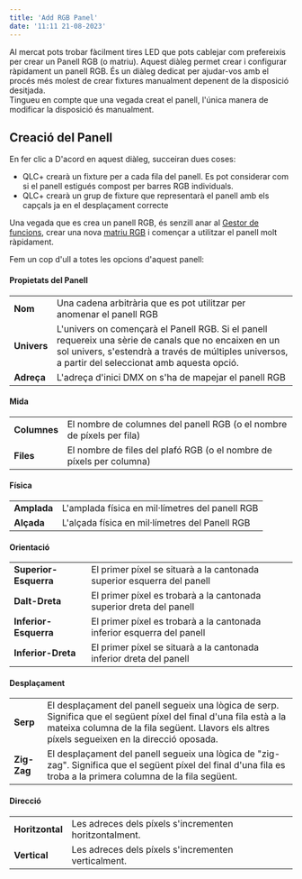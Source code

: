```yaml
---
title: 'Add RGB Panel'
date: '11:11 21-08-2023'
---
```


Al mercat pots trobar fàcilment tires LED que pots cablejar com prefereixis per crear un Panell RGB (o matriu). Aquest diàleg permet crear i configurar ràpidament un panell RGB. És un diàleg dedicat per ajudar-vos amb el procés més molest de crear fixtures manualment depenent de la disposició desitjada.  
Tingueu en compte que una vegada creat el panell, l'única manera de modificar la disposició és manualment.

Creació del Panell
--------------

En fer clic a D'acord en aquest diàleg, succeiran dues coses:

* QLC+ crearà un fixture per a cada fila del panell. Es pot considerar com si el panell estigués compost per barres RGB individuals.
* QLC+ crearà un grup de fixture que representarà el panell amb els capçals ja en el desplaçament correcte

Una vegada que es crea un panell RGB, és senzill anar al [Gestor de funcions](/function-manager), crear una nova [matriu RGB](/basics/glossary-and-concepts#rgb-matrix) i començar a utilitzar el panell molt ràpidament.

Fem un cop d'ull a totes les opcions d'aquest panell:

#### Propietats del Panell
|     |     |
| --- | --- |
| **Nom** | Una cadena arbitrària que es pot utilitzar per anomenar el panell RGB |
| **Univers** | L'univers on començarà el Panell RGB. Si el panell requereix una sèrie de canals que no encaixen en un sol univers, s'estendrà a través de múltiples universos, a partir del seleccionat amb aquesta opció. |
| **Adreça** | L'adreça d'inici DMX on s'ha de mapejar el panell RGB |

#### Mida
|     |     |
| --- | --- |
| **Columnes** | El nombre de columnes del panell RGB (o el nombre de píxels per fila) |
| **Files** | El nombre de files del plafó RGB (o el nombre de píxels per columna) |

#### Física
|     |     |
| --- | --- |
| **Amplada** | L'amplada física en mil·límetres del panell RGB |
| **Alçada** | L'alçada física en mil·límetres del Panell RGB |

#### Orientació
|     |     |
| --- | --- |
| **Superior-Esquerra** | El primer píxel se situarà a la cantonada superior esquerra del panell |
| **Dalt-Dreta** | El primer píxel es trobarà a la cantonada superior dreta del panell |
| **Inferior-Esquerra** | El primer píxel es trobarà a la cantonada inferior esquerra del panell |
| **Inferior-Dreta** | El primer píxel se situarà a la cantonada inferior dreta del panell |

#### Desplaçament
|     |     |
| --- | --- |
| **Serp** | El desplaçament del panell segueix una lògica de serp. Significa que el següent píxel del final d'una fila està a la mateixa columna de la fila següent. Llavors els altres píxels segueixen en la direcció oposada. |
| **Zig-Zag** | El desplaçament del panell segueix una lògica de "zig-zag". Significa que el següent píxel del final d'una fila es troba a la primera columna de la fila següent. |

#### Direcció
|     |     |
| --- | --- |
| **Horitzontal** | Les adreces dels píxels s'incrementen horitzontalment. |
| **Vertical** | Les adreces dels píxels s'incrementen verticalment. |